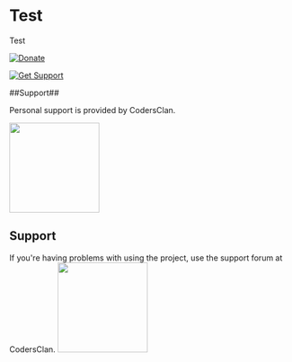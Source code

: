 Test
====

Test

[![Donate](https://www.paypalobjects.com/en_US/i/btn/btn_donate_LG.gif)](https://www.paypal.com/cgi-bin/webscr?cmd=_s-xclick&hosted_button_id=NYTZGSJD3H3BC)

[![Get Support](http://codersclan.net/graphics/getSupport.png)](http://codersclan.net/test/step1.php?repo_id=1)

##Support##

Personal support is provided by CodersClan.

<a href="http://codersclan.net/support/ticket.php?repo_id=5"><img src="http://www.codersclan.net/graphics/getSupport_blue_big.png" width="160"></a>


## Support

If you're having problems with using the project, use the support forum at CodersClan.
<a href="http://codersclan.net/forum/index.php?repo_id=7"><img src="http://www.codersclan.net/graphics/getSupport_blue_big.png" width="160"></a>
